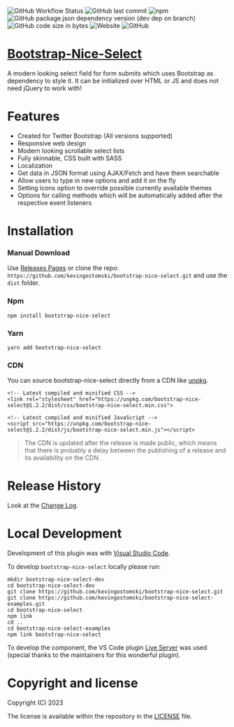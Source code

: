 ![GitHub Workflow Status](https://img.shields.io/github/actions/workflow/status/kevingostomski/bootstrap-nice-select/build-jekyll.yml)
![GitHub last commit](https://img.shields.io/github/last-commit/kevingostomski/bootstrap-nice-select)
![npm](https://img.shields.io/npm/v/bootstrap-nice-select)
![GitHub package.json dependency version (dev dep on branch)](https://img.shields.io/github/package-json/dependency-version/kevingostomski/bootstrap-nice-select/dev/webpack)
![GitHub code size in bytes](https://img.shields.io/github/languages/code-size/kevingostomski/bootstrap-nice-select)
![Website](https://img.shields.io/website?down_color=lightgrey&down_message=offline&up_color=blue&up_message=online&url=https%3A%2F%2Fkevingostomski.github.io%2Fbootstrap-nice-select%2F)
![GitHub](https://img.shields.io/github/license/kevingostomski/bootstrap-nice-select)

# **[Bootstrap-Nice-Select](https://kevingostomski.github.io/bootstrap-nice-select/)**

A modern looking select field for form submits which uses Bootstrap as dependency to style it. It can be initialized over HTML or JS and does not need jQuery to work with!

# **Features**

- Created for Twitter Bootstrap (All versions supported)
- Responsive web design
- Modern looking scrollable select lists
- Fully skinnable, CSS built with SASS 
- Localization
- Get data in JSON format using AJAX/Fetch and have them searchable
- Allow users to type in new options and add it on the fly
- Setting icons option to override possible currently available themes
- Options for calling methods which will be automatically added after the respective event listeners

# **Installation**

### Manual Download

Use [Releases Pages](https://github.com/kevingostomski/bootstrap-nice-select/releases) or clone the repo: `https://github.com/kevingostomski/bootstrap-nice-select.git` and use the `dist` folder.

### Npm

```
npm install bootstrap-nice-select
```

### Yarn

```
yarn add bootstrap-nice-select
```

### CDN

You can source bootstrap-nice-select directly from a CDN like [unpkg](https://unpkg.com).

```
<!-- Latest compiled and minified CSS -->
<link rel="stylesheet" href="https://unpkg.com/bootstrap-nice-select@1.2.2/dist/css/bootstrap-nice-select.min.css">

<!-- Latest compiled and minified JavaScript -->
<script src="https://unpkg.com/bootstrap-nice-select@1.2.2/dist/js/bootstrap-nice-select.min.js"></script>

```

> The CDN is updated after the release is made public, which means that there is probably a delay between the publishing of a release and its availability on the CDN.

# **Release History**
Look at the [Change Log](CHANGELOG.md).

# **Local Development**

Development of this plugin was with [Visual Studio Code](https://code.visualstudio.com/).

To develop `bootstrap-nice-select` locally please run:

```
mkdir bootstrap-nice-select-dev
cd bootstrap-nice-select-dev
git clone https://github.com/kevingostomski/bootstrap-nice-select.git
git clone https://github.com/kevingostomski/bootstrap-nice-select-examples.git
cd bootstrap-nice-select
npm link
cd ..
cd bootstrap-nice-select-examples
npm link bootstrap-nice-select
```

To develop the component, the VS Code plugin [Live Server](https://marketplace.visualstudio.com/items?itemName=ritwickdey.LiveServer) was used (special thanks to the maintainers for this wonderful plugin).

# **Copyright and license**

Copyright (C) 2023

The license is available within the repository in the [LICENSE](LICENSE) file.